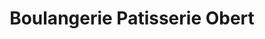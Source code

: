 ---
title: "Boulangerie Patisserie Obert"
url: /ittenheim/boulangerie-patisserie-obert/
shop: Bäckerei
---